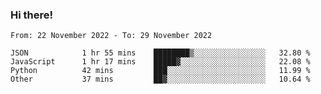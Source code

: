 ### Hi there!

<!--START_SECTION:waka-->

```text
From: 22 November 2022 - To: 29 November 2022

JSON            1 hr 55 mins    ████████▒░░░░░░░░░░░░░░░░   32.80 %
JavaScript      1 hr 17 mins    █████▓░░░░░░░░░░░░░░░░░░░   22.08 %
Python          42 mins         ███░░░░░░░░░░░░░░░░░░░░░░   11.99 %
Other           37 mins         ██▓░░░░░░░░░░░░░░░░░░░░░░   10.64 %
```

<!--END_SECTION:waka-->
